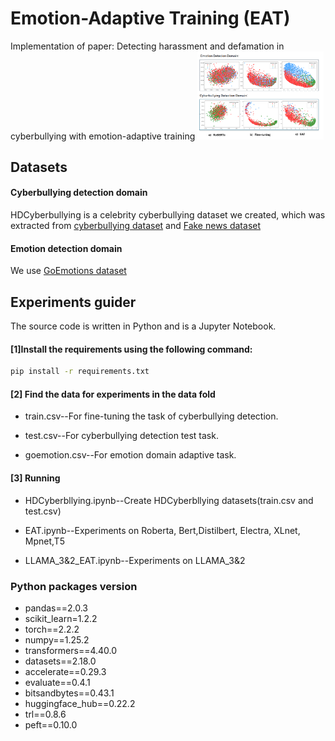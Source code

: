 # Emotion-Adaptive Training (EAT)
Implementation of paper: Detecting harassment and defamation in cyberbullying with emotion-adaptive training
<img src="https://github.com/Misinformation-emotion/Cyberbullying-emotion/blob/main/t-sne_emotion_3.png" width=40% height=40%>

## Datasets
#### Cyberbullying detection domain
HDCyberbullying is a celebrity cyberbullying dataset we created, which was extracted from  [cyberbullying dataset](https://www.kaggle.com/datasets/surekharamireddy/malignant-comment-classification) and [Fake news dataset](https://paperswithcode.com/dataset/fakenewsamt-celebrity)
#### Emotion detection domain
We use [GoEmotions dataset](https://paperswithcode.com/dataset/goemotions)

## Experiments guider
The source code is written in Python and is a Jupyter Notebook. 
#### [1]Install the requirements using the following command:
```bash
pip install -r requirements.txt
```
#### [2] Find the data for experiments in the data fold 
* train.csv--For fine-tuning the task of cyberbullying detection.

* test.csv--For cyberbullying detection test task.

* goemotion.csv--For emotion domain adaptive task.

#### [3] Running
* HDCyberbllying.ipynb--Create HDCyberbllying datasets(train.csv and test.csv)

* EAT.ipynb--Experiments on Roberta, Bert,Distilbert, Electra, XLnet, Mpnet,T5

* LLAMA_3&2_EAT.ipynb--Experiments on LLAMA_3&2

### Python packages version
* pandas==2.0.3
* scikit_learn=1.2.2
* torch==2.2.2
* numpy==1.25.2
* transformers==4.40.0
* datasets==2.18.0
* accelerate==0.29.3
* evaluate==0.4.1
* bitsandbytes==0.43.1
* huggingface_hub==0.22.2
* trl==0.8.6
* peft==0.10.0


